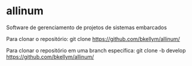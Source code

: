 # allinum
Software de gerenciamento de projetos de sistemas embarcados

Para clonar o repositório:
  git clone https://github.com/bkellym/allinum/
  
Para clonar o repositório em uma branch específica:
  git clone -b develop https://github.com/bkellym/allinum/
